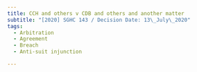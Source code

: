 ```yaml
---
title: CCH and others v CDB and others and another matter
subtitle: "[2020] SGHC 143 / Decision Date: 13\_July\_2020"
tags:
  - Arbitration
  - Agreement
  - Breach
  - Anti-suit injunction

---
```

